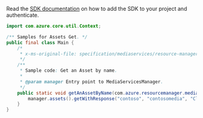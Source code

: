 Read the [SDK documentation](https://github.com/Azure/azure-sdk-for-java/blob/azure-resourcemanager-mediaservices_2.0.0/sdk/mediaservices/azure-resourcemanager-mediaservices/README.md) on how to add the SDK to your project and authenticate.

```java
import com.azure.core.util.Context;

/** Samples for Assets Get. */
public final class Main {
    /*
     * x-ms-original-file: specification/mediaservices/resource-manager/Microsoft.Media/stable/2021-11-01/examples/assets-get-by-name.json
     */
    /**
     * Sample code: Get an Asset by name.
     *
     * @param manager Entry point to MediaServicesManager.
     */
    public static void getAnAssetByName(com.azure.resourcemanager.mediaservices.MediaServicesManager manager) {
        manager.assets().getWithResponse("contoso", "contosomedia", "ClimbingMountAdams", Context.NONE);
    }
}
```
